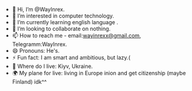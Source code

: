 - 👋 Hi, I’m @WayInrex.
- 👀 I’m interested in computer technology.
- 🌱 I’m currently learning english language .
- 💞️ I’m looking to collaborate on nothing.
- 📫 How to reach me - email:wayinrexx@gmail.com, Telegramm:WayInrex.
- 😄 Pronouns: He's.
- ⚡ Fun fact: I am smart and ambitious, but lazy.(
- 🏡 Where do I live: Kiyv, Ukraine.
- 🌍 My plane for live: living in Europe inion and get citizenship (maybe Finland) idk^^
<!---
WayInrex/WayInrex is a ✨ special ✨ repository because its `README.md` (this file) appears on your GitHub profile.
You can click the Preview link to take a look at your changes.
--->
